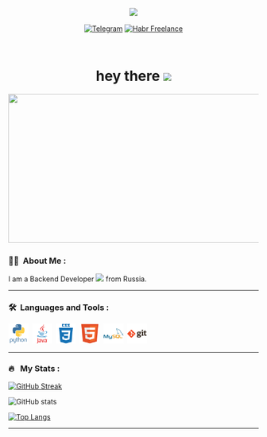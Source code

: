 
<p align="center"><img src="https://media.giphy.com/media/M9gbBd9nbDrOTu1Mqx/giphy.gif" width="100"/></p>
<p align="center">
<a href="https://t.me/dddcca"><img src="https://img.shields.io/badge/Telegram-blue?style=for-the-badge&logo=telegram&logoColor=white" alt="Telegram"></a>
<a href="https://freelance.habr.com/freelancers/wObsertion__"><img src="https://img.shields.io/badge/Habr-freelance-green?style=for-the-badge&logo=habr&logoColor=white" alt="Habr Freelance"></a>
<p align="center"><img src="https://komarev.com/ghpvc/?username=rirxr&style=flat-square&color=blue" alt=""></p>

<h1 align="center">hey there <img src="https://media.giphy.com/media/hvRJCLFzcasrR4ia7z/giphy.gif" width="40"></h1>

<p align="center"><img src="https://media.giphy.com/media/dWesBcTLavkZuG35MI/giphy.gif" width="600" height="300"  /></p>

### :woman_technologist: &nbsp;About Me :

I am a Backend Developer <img src="https://media.giphy.com/media/WUlplcMpOCEmTGBtBW/giphy.gif" width="30"> from Russia.

---

### 🛠 &nbsp;Languages and Tools :

<p>
<img src="https://github.com/devicons/devicon/blob/master/icons/python/python-original-wordmark.svg" title="Python" alt="Python" width="40" height="40"/>&nbsp;
<img src="https://github.com/devicons/devicon/blob/master/icons/java/java-original-wordmark.svg" title="Java" alt="Java" width="40" height="40"/>&nbsp;
<img src="https://github.com/devicons/devicon/blob/master/icons/css3/css3-plain-wordmark.svg"  title="CSS3" alt="CSS" width="40" height="40"/>&nbsp;
<img src="https://github.com/devicons/devicon/blob/master/icons/html5/html5-original.svg" title="HTML5" alt="HTML" width="40" height="40"/>&nbsp;
<img src="https://github.com/devicons/devicon/blob/master/icons/mysql/mysql-original-wordmark.svg" title="MySQL"  alt="MySQL" width="40" height="40"/>&nbsp;
<img src="https://github.com/devicons/devicon/blob/master/icons/git/git-original-wordmark.svg" title="Git" **alt="Git" width="40" height="40"/>&nbsp;
</p>

---

### 🔥 &nbsp; My Stats :
[![GitHub Streak](http://github-readme-streak-stats.herokuapp.com?user=rirxr&theme=dark&background=000000)](https://git.io/streak-stats)

![GitHub stats](https://github-readme-stats.vercel.app/api?username=rirxr&show_icons=true&bg_color=000000&theme=radical)

[![Top Langs](https://github-readme-stats.vercel.app/api/top-langs/?username=rirxr&layout=compact&theme=vision-friendly-dark)](https://github.com/anuraghazra/github-readme-stats)

---

